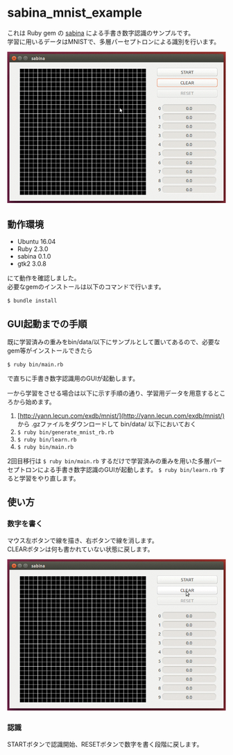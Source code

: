 # sabina_mnist_example
これは Ruby gem の [sabina](https://github.com/seinosuke/sabina) による手書き数字認識のサンプルです。  
学習に用いるデータはMNISTで、多層パーセプトロンによる識別を行います。

![sabina_demo_01.gif](https://github.com/seinosuke/sabina_mnist_example/blob/master/images/sabina_demo_01.gif)

## 動作環境
* Ubuntu 16.04
* Ruby 2.3.0
* sabina 0.1.0
* gtk2 3.0.8

にて動作を確認しました。  
必要なgemのインストールは以下のコマンドで行います。

    $ bundle install

## GUI起動までの手順
既に学習済みの重みをbin/data/以下にサンプルとして置いてあるので、必要なgem等がインストールできたら

    $ ruby bin/main.rb

で直ちに手書き数字認識用のGUIが起動します。  

一から学習をさせる場合は以下に示す手順の通り、学習用データを用意するところから始めます。

1. [http://yann.lecun.com/exdb/mnist/](http://yann.lecun.com/exdb/mnist/) から .gzファイルをダウンロードして bin/data/ 以下においておく
2. `$ ruby bin/generate_mnist_rb.rb`
3. `$ ruby bin/learn.rb`
4. `$ ruby bin/main.rb`

2回目移行は `$ ruby bin/main.rb` するだけで学習済みの重みを用いた多層パーセプトロンによる手書き数字認識のGUIが起動します。 `$ ruby bin/learn.rb` すると学習をやり直します。

## 使い方
### 数字を書く
マウス左ボタンで線を描き、右ボタンで線を消します。  
CLEARボタンは何も書かれていない状態に戻します。

![sabina_demo_02.gif](https://github.com/seinosuke/sabina_mnist_example/blob/master/images/sabina_demo_02.gif)

### 認識
STARTボタンで認識開始、RESETボタンで数字を書く段階に戻します。
